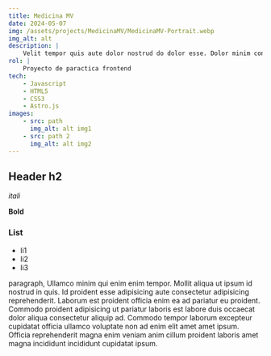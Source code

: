```yaml
---
title: Medicina MV
date: 2024-05-07
img: /assets/projects/MedicinaMV/MedicinaMV-Portrait.webp
img_alt: alt
description: |
    Velit tempor quis aute dolor nostrud do dolor esse. Dolor minim consectetur deserunt incididunt laborum Lorem ad reprehenderit nulla ad est. Culpa proident aliquip deserunt minim ut aliqua.
rol: |
    Proyecto de paractica frontend
tech:
    - Javascript
    - HTML5
    - CSS3
    - Astro.js
images:
    - src: path
      img_alt: alt img1
    - src: path 2
      img_alt: alt img2
---
```


## Header h2

*itali*

**Bold**

### List

- li1
- li2
- li3 

paragraph, Ullamco minim qui enim enim tempor. Mollit aliqua ut ipsum id nostrud in quis. Id proident esse adipisicing aute consectetur adipisicing reprehenderit. Laborum est proident officia enim ea ad pariatur eu proident. Commodo proident adipisicing ut pariatur laboris est labore duis occaecat dolor aliqua consectetur aliquip ad. Commodo tempor laborum excepteur cupidatat officia ullamco voluptate non ad enim elit amet amet ipsum. Officia reprehenderit magna enim veniam anim cillum proident laboris amet magna incididunt incididunt cupidatat ipsum.